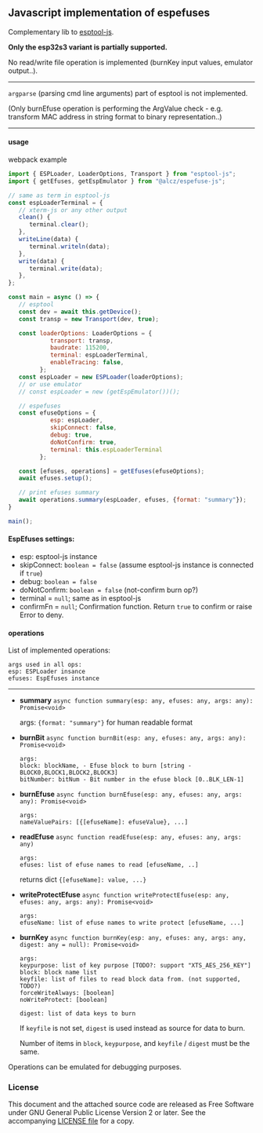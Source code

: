 ## Javascript implementation of espefuses

Complementary lib to [esptool-js](https://github.com/espressif/esptool-js).

**Only the esp32s3 variant is partially supported.**

No read/write file operation is implemented (burnKey input values, emulator output..).

---

`argparse` (parsing cmd line arguments) part of esptool is not implemented.

(Only burnEfuse operation is performing the ArgValue check - e.g. transform MAC address in string format to binary representation..)

---

#### usage

webpack example

```javascript
import { ESPLoader, LoaderOptions, Transport } from "esptool-js";
import { getEfuses, getEspEmulator } from "@alcz/espefuse-js";

// same as term in esptool-js
const espLoaderTerminal = {
   // xterm-js or any other output
   clean() {
      terminal.clear();
   },
   writeLine(data) {
      terminal.writeln(data);
   },
   write(data) {
      terminal.write(data);
   },
};

const main = async () => {
   // esptool
   const dev = await this.getDevice();
   const transp = new Transport(dev, true);

   const loaderOptions: LoaderOptions = {
            transport: transp,
            baudrate: 115200,
            terminal: espLoaderTerminal,
            enableTracing: false,
         };
   const espLoader = new ESPLoader(loaderOptions);
   // or use emulator
   // const espLoader = new (getEspEmulator())();

   // espefuses
   const efuseOptions = {
            esp: espLoader,
            skipConnect: false,
            debug: true,
            doNotConfirm: true,
            terminal: this.espLoaderTerminal
         };

   const [efuses, operations] = getEfuses(efuseOptions);
   await efuses.setup();

   // print efuses summary
   await operations.summary(espLoader, efuses, {format: "summary"});
}

main();

```

#### EspEfuses settings:

 - esp: esptool-js instance
 - skipConnect: `boolean = false` (assume esptool-js instance is connected if `true`)
 - debug: `boolean = false`
 - doNotConfirm: `boolean = false` (not-confirm burn op?)
 - terminal = `null`; same as in esptool-js
 - confirmFn = `null`; Confirmation function. Return `true` to confirm or raise Error to deny.

#### operations

List of implemented operations:

```
args used in all ops:
esp: ESPLoader insance
efuses: EspEfuses instance
```

---

 - **summary** `async function summary(esp: any, efuses: any, args: any): Promise<void>`

    args: `{format: "summary"}` for human readable format

 - **burnBit** `async function burnBit(esp: any, efuses: any, args: any): Promise<void>`


    ```
    args:
    block: blockName, - Efuse block to burn [string - BLOCK0,BLOCK1,BLOCK2,BLOCK3]
    bitNumber: bitNum - Bit number in the efuse block [0..BLK_LEN-1]
    ```

 - **burnEfuse** `async function burnEfuse(esp: any, efuses: any, args: any): Promise<void>`


    ```
    args:
    nameValuePairs: [{[efuseName]: efuseValue}, ...]
    ```

 - **readEfuse** `async function readEfuse(esp: any, efuses: any, args: any)`

   ```
   args:
   efuses: list of efuse names to read [efuseName, ..]
   ```

   returns dict `{[efuseName]: value, ...}`

 - **writeProtectEfuse** `async function writeProtectEfuse(esp: any, efuses: any, args: any): Promise<void>`

   ```
   args:
   efuseName: list of efuse names to write protect [efuseName, ...]

   ```

 - **burnKey** `async function burnKey(esp: any, efuses: any, args: any, digest: any = null): Promise<void>`

   ```
   args:
   keypurpose: list of key purpose [TODO?: support "XTS_AES_256_KEY"]
   block: block name list
   keyfile: list of files to read block data from. (not supported, TODO?)
   forceWriteAlways: [boolean]
   noWriteProtect: [boolean]

   digest: list of data keys to burn
   ```

   If `keyfile` is not set, `digest` is used instead as source for data to burn.

   Number of items in `block`, `keypurpose`, and `keyfile` / `digest` must be the same.

Operations can be emulated for debugging purposes.

### License

This document and the attached source code are released as Free Software under GNU General Public License Version 2 or later. See the accompanying [LICENSE file](https://github.com/calcite/espefuse-js/blob/master/LICENSE) for a copy.
